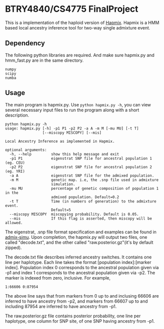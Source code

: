 # BTRY4840/CS4775 FinalProject

This is a implementation of the haploid version of [Hapmix](https://journals.plos.org/plosgenetics/article?id=10.1371/journal.pgen.1000519). Hapmix is a HMM based local ancestry inference tool for two-way single admixture event.

## Dependency
The following python libraries are required. And make sure hapmix.py and hmm_fast.py are in the same directory.
```
numpy
scipy
numba
```

## Usage
The main program is hapmix.py. Use `python hapmix.py -h`, you can view several necessary input files to run the program along with a short description.

```
python hapmix.py -h
usage: hapmix.py [-h] -p1 P1 -p2 P2 -a A -m M [-mu MU] [-t T]
                 [--miscopy MISCOPY] [--mis]

Local Ancestry Inference as implemented in Hapmix.

optional arguments:
  -h, --help         show this help message and exit
  -p1 P1             eigenstrat SNP file for ancestral population 1 (eg. CEU)
  -p2 P2             eigenstrat SNP file for ancestral population 2 (eg. YRI)
  -a A               eigenstrat SNP file for the admixed population.
  -m M               genetic map. i.e, the .snp file used in admixture
                     simulation.
  -mu MU             percentage of genetic composition of population 1 in the
                     admixed population. Default=0.2
  -t T               Time (in numbers of generation) to the admixture event.
                     Default=5
  --miscopy MISCOPY  miscopying probability. Default is 0.05.
  --mis              If this flag is asserted, then miscopy will be allowed.
```

The eigenstrat, .snp file format specification and examples can be found in [admix-simu](https://github.com/williamslab/admix-simu).
Upon completion, the hapmix.py will output two files, one called "decode.txt", and the other called "raw.posterior.gz"(it's by default zipped).

The decode.txt file describes inferred ancestry switches. It contains one line per haplotype. Each line takes the format \[population index\]:\[marker index\]. Population index 0 corresponds to the ancestral population given via -p1 and index 1 corresponds to the ancestral population given via -p2. The marker is indexed from zero, inclusive. For example, 
```
1:66606 0:87954
```
The above line says that from markers from 0 up to and inclusing 66606 are inferred to have ancestry from -p2, and markers from 66607 up to and including 87954 are inferred to have ancestry from -p1.

The raw.posterior.gz file contains posterior probability, one line per haplotype, one column for SNP site, of one SNP having ancestry from -p1.
